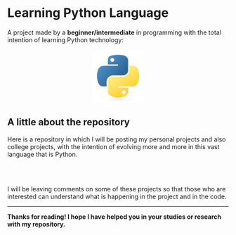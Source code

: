 # Learning Python Language

A project made by a **beginner/intermediate** in programming with the total intention of learning Python technology:

<div align="center" style="display: inline_block">
<img alt="java" width="120" src="https://raw.githubusercontent.com/devicons/devicon/master/icons/python/python-original.svg">
</div>

## A little about the repository

Here is a repository in which I will be posting my personal projects and also college projects,
with the intention of evolving more and more in this vast language that is Python.

<br><br>

I will be leaving comments on some of these projects so that those who are interested can understand what is happening in the project and in the code.
<br>

---

**Thanks for reading! I hope I have helped you in your studies or research with my repository.**
